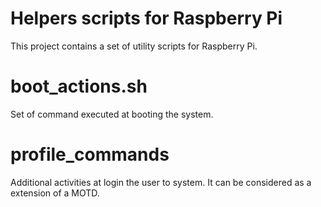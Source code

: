 Helpers scripts for Raspberry Pi
=====
This project contains a set of utility scripts for Raspberry Pi.

boot_actions.sh
=====
Set of command executed at booting the system.

profile_commands
=====
Additional activities at login the user to system. It can be considered
as a extension of a MOTD.
